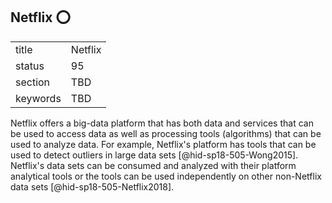 ## Netflix :o:


|          |         |
| -------- | ------- |
| title    | Netflix |
| status   | 95      |
| section  | TBD     |
| keywords | TBD     |



Netflix offers a big-data platform that has both data and services that
can be used to access data as well as processing tools (algorithms) that
can be used to analyze data. For example, Netflix's platform has tools
that can be used to detect outliers in large data
sets [@hid-sp18-505-Wong2015]. Netflix's data sets can be consumed and
analyzed with their platform analytical tools or the tools can be used
independently on other non-Netflix data
sets [@hid-sp18-505-Netflix2018].
